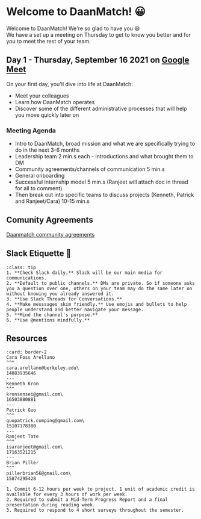 # Welcome to DaanMatch! 😀

Welcome to DaanMatch! We're so glad to have you 😃\
We have a set up a meeting on Thursday to get to know you better and for you to meet the rest of your team.

## Day 1 - Thursday, September 16 2021 on [Google Meet](https://meet.google.com/zmi-vmny-zby)

On your first day, you'll dive into life at DaanMatch:

- Meet your colleagues
- Learn how DaanMatch operates
- Discover some of the different administrative processes that will help you move quickly later on

### Meeting Agenda
- Intro to DaanMatch, broad mission and what we are specifically trying to do in the next 3-6 months
- Leadership team  2 min.s each - introductions and what brought them to DM
- Community agreements/channels of communication 5 min.s
- General onboarding
- Successful Internship model 5 min.s (Ranjeet will attach doc in thread for all to comment)
- Then break out into specific teams to discuss projects (Kenneth, Patrick and Ranjeet/Cara) 10-15 min.s

## Comunity Agreements
[Daanmatch community agreements](https://docs.google.com/document/d/1Nsei6d38hpcNUd_XusSXsexxaE7faU-5qtLmnCELAo4/edit#)

## Slack Etiquette 💬

```{admonition} Slack Etiquette 💬
:class: tip
1. **Check Slack daily.** Slack will be our main media for communications.
2. **Default to public channels.** DMs are private. So if someone asks you a question over one, others on your team may do the same later on without knowing you already answered it.
3. **Use Slack Threads for Conversations.**
4. **Make messsages skim friendly.** Use emojis and bullets to help people understand and better navigate your message.
5. **Mind the channel's purpose.**
6. **Use @mentions mindfully.** 
```

## Resources

```{panels}
:card: border-2
Cara Foss Arellano
^^^
cara.arellano@berkeley.edu\
14083935646
---
Kenneth Kron
^^^
kronsensei@gmail.com\
16503880881
---
Patrick Guo
^^^
guopatrick.comping@gmail.com\
15107178380
---
Ranjeet Tate
^^^
isaranjeet@gmail.com\
17163521215
---
Brian Piller
^^^
pillerbrian56@gmail.com\
15874295428
```

```{admonition} Program Requirements for [DS Discovery](http://dsdiscovery.org/)
1. Commit 6-12 hours per week to project. 1 unit of academic credit is available for every 3 hours of work per week.
2. Required to submit a Mid-Term Progress Report and a final presentation during reading week.
3. Required to respond to 4 short surveys throughout the semester.
```
